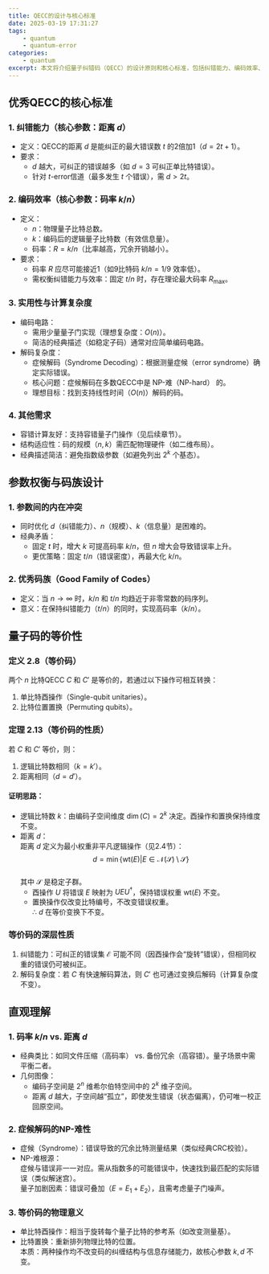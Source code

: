 ```yaml
---
title: QECC的设计与核心标准
date: 2025-03-19 17:31:27
tags:
    - quantum
    - quantum-error
categories:
    - quantum
excerpt: 本文将介绍量子纠错码（QECC）的设计原则和核心标准，包括纠错能力、编码效率、实用性等方面的要求，以及量子码的等价性和参数权衡问题。
---
```

## 优秀QECC的核心标准
### 1. 纠错能力（核心参数：距离 $d$）
- 定义：QECC的距离 $d$ 是能纠正的最大错误数 $t$ 的2倍加1（$d = 2t + 1$）。
- 要求：
  - $d$ 越大，可纠正的错误越多（如 $d=3$ 可纠正单比特错误）。
  - 针对 $t$-error信道（最多发生 $t$ 个错误），需 $d > 2t$。

### 2. 编码效率（核心参数：码率 $k/n$）
- 定义：
  - $n$：物理量子比特总数。
  - $k$：编码后的逻辑量子比特数（有效信息量）。
  - 码率：$R = k/n$（比率越高，冗余开销越小）。
- 要求：
  - 码率 $R$ 应尽可能接近1（如9比特码 $k/n=1/9$ 效率低）。
  - 需权衡纠错能力与效率：固定 $t/n$ 时，存在理论最大码率 $R_{\text{max}}$。

### 3. 实用性与计算复杂度
- 编码电路：
  - 需用少量量子门实现（理想复杂度：$O(n)$）。
  - 简洁的经典描述（如稳定子码）通常对应简单编码电路。
- 解码复杂度：
  - 症候解码（Syndrome Decoding）：根据测量症候（error syndrome）确定实际错误。
  - 核心问题：症候解码在多数QECC中是 NP-难（NP-hard） 的。
  - 理想目标：找到支持线性时间（$O(n)$）解码的码。

### 4. 其他需求
- 容错计算友好：支持容错量子门操作（见后续章节）。
- 结构适应性：码的规模（$n, k$）需匹配物理硬件（如二维布局）。
- 经典描述简洁：避免指数级参数（如避免列出 $2^k$ 个基态）。


## 参数权衡与码族设计
### 1. 参数间的内在冲突
- 同时优化 $d$（纠错能力）、$n$（规模）、$k$（信息量）是困难的。
- 经典矛盾：
  - 固定 $t$ 时，增大 $k$ 可提高码率 $k/n$，但 $n$ 增大会导致错误率上升。
  - 更优策略：固定 $t/n$（错误密度），再最大化 $k/n$。

### 2. 优秀码族（Good Family of Codes）
- 定义：当 $n \to \infty$ 时，$k/n$ 和 $t/n$ 均趋近于非零常数的码序列。
- 意义：在保持纠错能力（$t/n$）的同时，实现高码率（$k/n$）。


## 量子码的等价性
### 定义 2.8（等价码）
两个 $n$ 比特QECC $C$ 和 $C'$ 是等价的，若通过以下操作可相互转换：
1. 单比特酉操作（Single-qubit unitaries）。
2. 比特位置置换（Permuting qubits）。

### 定理 2.13（等价码的性质）
若 $C$ 和 $C'$ 等价，则：
1. 逻辑比特数相同（$k = k'$）。
2. 距离相同（$d = d'$）。

#### 证明思路：
- 逻辑比特数 $k$：由编码子空间维度 $\dim(C) = 2^k$ 决定。酉操作和置换保持维度不变。
- 距离 $d$：  
  距离 $d$ 定义为最小权重非平凡逻辑操作（见2.4节）：  
  $$
  d = \min \big\{ \text{wt}(E)  \big|  E \in \mathcal{N}(\mathcal{S}) \setminus \mathcal{S} \big\}
  $$  
  其中 $\mathcal{S}$ 是稳定子群。  
  - 酉操作 $U$ 将错误 $E$ 映射为 $UEU^\dagger$，保持错误权重 $\text{wt}(E)$ 不变。  
  - 置换操作仅改变比特编号，不改变错误权重。  
  ∴ $d$ 在等价变换下不变。

### 等价码的深层性质
1. 纠错能力：可纠正的错误集 $\mathcal{E}$ 可能不同（因酉操作会“旋转”错误），但相同权重的错误仍可被纠正。
2. 解码复杂度：若 $C$ 有快速解码算法，则 $C'$ 也可通过变换后解码（计算复杂度不变）。

## 直观理解
### 1. 码率 $k/n$ vs. 距离 $d$
- 经典类比：如同文件压缩（高码率） vs. 备份冗余（高容错）。量子场景中需平衡二者。
- 几何图像：  
  - 编码子空间是 $2^n$ 维希尔伯特空间中的 $2^k$ 维子空间。  
  - 距离 $d$ 越大，子空间越“孤立”，即使发生错误（状态偏离），仍可唯一校正回原空间。

### 2. 症候解码的NP-难性
- 症候（Syndrome）：错误导致的冗余比特测量结果（类似经典CRC校验）。
- NP-难根源：  
  症候与错误非一一对应。需从指数多的可能错误中，快速找到最匹配的实际错误（类似解迷宫）。  
  量子加剧因素：错误可叠加（$E = E_1 + E_2$），且需考虑量子门噪声。

### 3. 等价码的物理意义
- 单比特酉操作：相当于旋转每个量子比特的参考系（如改变测量基）。
- 比特置换：重新排列物理比特的位置。  
  本质：两种操作均不改变码的纠缠结构与信息存储能力，故核心参数 $k, d$ 不变。
